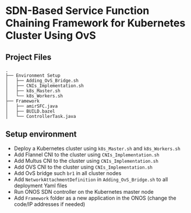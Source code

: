 # SDN-Based Service Function Chaining Framework for Kubernetes Cluster Using OvS

## Project Files
```
.
├── Environment Setup
│   ├── Adding_OvS_Bridge.sh
│   ├── CNIs_Implementation.sh
│   ├── k8s_Master.sh
│   └── k8s_Workers.sh
├── Framework
│   ├── amirSFC.java
│   ├── BUILD.bazel
│   └── ControllerTask.java

```

## Setup environment
- Deploy a Kubernetes cluster using ``k8s_Master.sh`` and ``k8s_Workers.sh``
- Add Flannel CNI to the cluster using ``CNIs_Implementation.sh``
- Add Multus CNI to the cluster using ``CNIs_Implementation.sh``
- Add OVS CNI to the cluster using ``CNIs_Implementation.sh``
- Add OvS bridge such ``br1`` in all cluster nodes
- Add ``NetworkAttachmentDefinition`` in ``Adding_OvS_Bridge.sh`` to all deployment Yaml files
- Run ONOS SDN controller on the Kubernetes master node
- Add ``Framework`` folder as a new application in the ONOS (change the code/IP addresses if needed)
